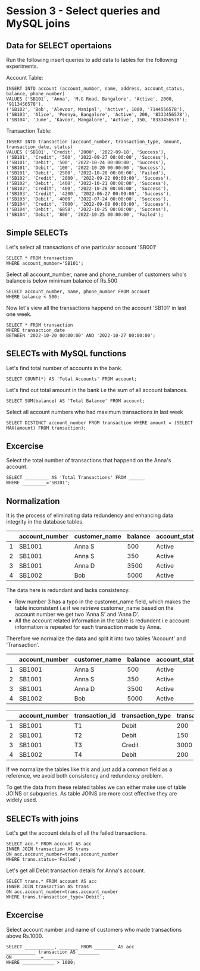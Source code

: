 # Session 3 - Select queries and MySQL joins

## Data for SELECT opertaions

Run the following insert queries to add data to tables for the following experiments.

Account Table:

    INSERT INTO account (account_number, name, address, account_status, balance, phone_number)
    VALUES ('SB101', 'Anna', 'M.G Road, Bangalore', 'Active', 2000, '9113456578'),
    ('SB102', 'Bob', 'Alevoor, Manipal', 'Active', 1000, '7144556578'),
    ('SB103', 'Alice', 'Peenya, Bangalore', 'Active', 200, '8333456578'),
    ('SB104', 'June', 'Kavoor, Mangalore', 'Active', 150, '8333456578');

Transaction Table:

    INSERT INTO transaction (account_number, transaction_type, amount, transaction_date, status)
    VALUES ('SB101', 'Credit', '2000', '2022-09-18', 'Success'),
    ('SB101', 'Credit', '500', '2022-09-27 00:00:00', 'Success'),
    ('SB101', 'Debit', '500', '2022-10-24 00:00:00', 'Success'),
    ('SB101', 'Debit', '100', '2022-10-20 00:00:00', 'Success'),
    ('SB101', 'Debit', '2500', '2022-10-20 00:00:00', 'Failed'),
    ('SB102', 'Credit', '2000', '2022-09-22 00:00:00', 'Success'),
    ('SB102', 'Debit', '1400', '2022-10-21 00:00:00', 'Success'),
    ('SB102', 'Credit', '400', '2022-10-26 00:00:00', 'Success'),
    ('SB103', 'Credit', '4200', '2022-06-27 00:00:00', 'Success'),
    ('SB103', 'Debit', '4000', '2022-07-24 00:00:00', 'Success'),
    ('SB104', 'Credit', '7000', '2022-09-08 00:00:00', 'Success'),
    ('SB104', 'Debit', '6850', '2022-10-25 00:00:00', 'Success'),
    ('SB104', 'Debit', '800', '2022-10-25 00:00:00', 'Failed');
    



## Simple SELECTs

Let's select all transactions of one particular account 'SB001'

    SELECT * FROM transaction 
    WHERE account_number='SB101';

Select all account_number, name and phone_number of customers who's balance is below minimum balance of Rs.500

    SELECT account_number, name, phone_number FROM account 
    WHERE balance < 500;

Now let's view all the transactions happend on the account 'SB101' in last one week.

    SELECT * FROM transaction 
    WHERE transaction_date 
    BETWEEN '2022-10-20 00:00:00' AND '2022-10-27 00:00:00';

## SELECTs with MySQL functions
Let's find total number of accounts in the bank.

    SELECT COUNT(*) AS 'Total Accounts' FROM account;

Let's find out total amount in the bank i.e the sum of all account balances.

    SELECT SUM(balance) AS 'Total Balance' FROM account;

Select all account numbers who had maximum transactions in last week

    SELECT DISTINCT account_number FROM transaction WHERE amount = (SELECT MAX(amount) FROM transaction);

## Excercise

Select the total number of transactions that happend on the Anna's account.

    SELECT _________ AS 'Total Transactions' FROM ______
    WHERE _________='SB101';

## Normalization

It is the process of eliminating data redundency and enhancing data integrity in the database tables.

| | account_number | customer_name | balance | account_status | transaction_id | transaction_type | transaction_amount | transaction_status |
| --- |---|---|---|-----|---|---|---|---|
|1| SB1001 | Anna S | 500 | Active | T1 | Debit | 200 | Success |
|2| SB1001 | Anna S | 350 | Active | T2 | Debit | 150 | Success |
|3| SB1001 | Anna D | 3500 | Active | T3 | Credit | 3000 | Success |
|4| SB1002 | Bob | 5000 | Active | T4 | Debit | 200 | Success |

The data here is redundant and lacks consistency.

- Row number 3 has a typo in the customer_name field, which makes the table inconsistent i.e if we retrieve customer_name based on the account number we get two 'Anna S' and 'Anna D'.
- All the account related information in the table is redundent i.e account information is repeated for each transaction made by Anna.

Therefore we normalize the data and split it into two tables 'Account' and 'Transaction'.

| | account_number | customer_name | balance | account_status |
| --- |---|---|---|-----|
|1| SB1001 | Anna S | 500 | Active |
|2| SB1001 | Anna S | 350 | Active |
|3| SB1001 | Anna D | 3500 | Active |
|4| SB1002 | Bob | 5000 | Active |

| | account_number | transaction_id | transaction_type | transaction_amount | transaction_status |
| --- |---|---|---|-----|---|
|1| SB1001 | T1 | Debit | 200 | Success |
|2| SB1001 | T2 | Debit | 150 | Success |
|3| SB1001 | T3 | Credit | 3000 | Success |
|4| SB1002 | T4 | Debit | 200 | Success |

If we normalize the tables like this and just add a common field as a reference, we avoid both consistency and redundency problem.

To get the data from these related tables we can either make use of table JOINS or subqueries. As table JOINS are more cost effective they are widely used.
## SELECTs with joins

Let's get the account details of all the failed transactions.

    SELECT acc.* FROM account AS acc
    INNER JOIN transaction AS trans
    ON acc.account_number=trans.account_number
    WHERE trans.status='Failed';

Let's get all Debit transaction details for Anna's account.

    SELECT trans.* FROM account AS acc
    INNER JOIN transaction AS trans
    ON acc.account_number=trans.account_number
    WHERE trans.transaction_type='Debit';

## Excercise
Select account number and name of customers who made transactions above Rs.1000.

    SELECT ___________, _______ FROM ________ AS acc
    ___________ transaction AS ________
    ON __________=___________
    WHERE ____________ > 1000;
